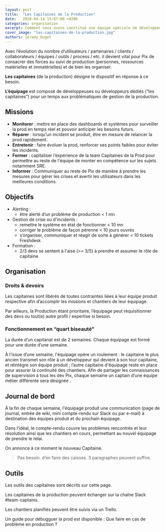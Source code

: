 ```yaml
---
layout: post
title:  "Les Capitaines de la Production"
date:   2020-04-14 15:07:00 +0200
categories: organisation
excerpt: Comment nous avons constitué une équipe spéciale de développement dédiée au suivi de production.    
cover_image: "les-capitaines-de-la-production.jpg"
authors: jeremy_buget
---
```


Avec l’évolution du nombre d’utilisateurs / partenaires / clients / collaborateurs / équipes / outils / process / etc. il devient vital pour Pix de consacrer des forces au suivi de production (personnes, ressources matérielles et immatérielles) et de bien les organiser.

**Les capitaines** (de la production) désigne le dispositif en réponse à ce besoin.

**L’équipage** est composé de développeuses ou développeurs dédiés (“les capitaines”) pour un temps aux problématiques de gestion de la production.

## Missions

- **Monitorer** : mettre en place des dashboards et systèmes pour surveiller la prod en temps réel et pouvoir anticiper les besoins futurs.
- **Réparer** : lorsqu’un incident se produit, être en mesure de relancer la prod rapidement.
- **Entretenir** : faire évoluer la prod, renforcer ses points faibles pour éviter les incidents.
- **Former** : capitaliser l’expérience de la team Capitaines de la Prod pour permettre au reste de l'équipe de monter en compétence sur les sujets notamment SRE. 
- **Informer** : Communiquer au reste de Pix de manière à prendre les mesures pour gérer les crises et avertir les utilisateurs dans les meilleures conditions.

## Objectifs

- Alerting : 
  - être alerté d’un problème de production < 1 mn
- Gestion de crise ou d’incidents : 
  - remettre le système en état de fonctionner < 10 mn
  - corriger le problème de façon pérenne < 10 jours ouvrés
  - s’organiser, communiquer et réagir de sorte à générer < 10 tickets Freshdesk
- Formation : 
  - 2/3 devs se sentent à l'aise (>= 3/5) à prendre et assumer le rôle de capitaine

## Organisation

### Droits & devoirs

Les capitaines sont libérés de toutes contraintes liées à leur équipe produit respective afin d’accomplir les missions et chantiers de leur équipage.

Par ailleurs, la Production étant prioritaire, l’équipage peut réquisitionner des devs ou tout(e) autre profil / expertise si besoin.

### Fonctionnement en  “quart biseauté”

La durée d’un capitanat est de 2 semaines. Chaque équipage est formé pour une durée d’une semaine. 

À l’issue d’une semaine, l'équipage opère un roulement : le capitaine le plus ancien transmet son rôle à un développeur qui devient à son tour capitaine, et réintègre son équipe produit ; l’autre capitaine d'équipage reste en place pour assurer la continuité des chantiers. Afin de partager les connaissances de supervision à tous les dev Pix, chaque semaine un captain d’une équipe métier différente sera désignée .

## Journal de bord

À la fin de chaque semaine, l'équipage produit une communication (page de journal, entrée de wiki, mini compte-rendu sur Slack ou par e-mail) à destination des équipes produit et du prochain équipage.

Dans l’idéal, le compte-rendu couvre les problèmes rencontrés et leur résolution ainsi que les chantiers en cours, permettant au nouvel équipage de prendre le relai. 

On annonce à ce moment le nouveau Capitaine.

> Pas besoin. d’en faire des caisses. 3 paragraphes peuvent suffire.

## Outils

Les outils des capitaines sont décrits sur cette page.

Les capitaines de la production peuvent échanger sur la chaîne Slack #team-captains.

Les chantiers planifiés peuvent être suivis via un Trello.

Un guide pour débugguer la prod est disponible : Que faire en cas de problème en production ? 


